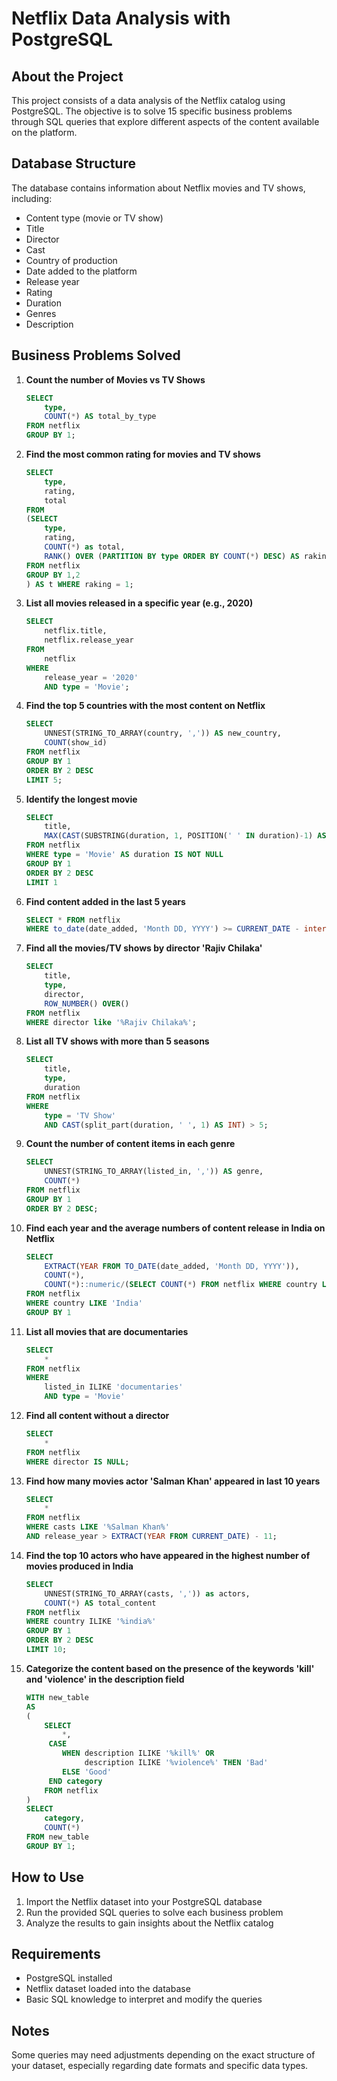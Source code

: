 # Netflix Data Analysis with PostgreSQL

## About the Project

This project consists of a data analysis of the Netflix catalog using PostgreSQL. The objective is to solve 15 specific business problems through SQL queries that explore different aspects of the content available on the platform.

## Database Structure

The database contains information about Netflix movies and TV shows, including:
- Content type (movie or TV show)
- Title
- Director
- Cast
- Country of production
- Date added to the platform
- Release year
- Rating
- Duration
- Genres
- Description

## Business Problems Solved

1. **Count the number of Movies vs TV Shows**
   ```sql
   SELECT
       type,
       COUNT(*) AS total_by_type
   FROM netflix
   GROUP BY 1;
   ```

2. **Find the most common rating for movies and TV shows**
   ```sql
   SELECT 
       type,
       rating,
       total
   FROM
   (SELECT 
       type,
       rating,
       COUNT(*) as total,
       RANK() OVER (PARTITION BY type ORDER BY COUNT(*) DESC) AS raking
   FROM netflix
   GROUP BY 1,2
   ) AS t WHERE raking = 1;
   ```

3. **List all movies released in a specific year (e.g., 2020)**
   ```sql
   SELECT 
       netflix.title,
       netflix.release_year
   FROM 
       netflix
   WHERE
       release_year = '2020'
       AND type = 'Movie';
   ```

4. **Find the top 5 countries with the most content on Netflix**
   ```sql
   SELECT 
       UNNEST(STRING_TO_ARRAY(country, ',')) AS new_country,
       COUNT(show_id)
   FROM netflix
   GROUP BY 1
   ORDER BY 2 DESC
   LIMIT 5;
   ```

5. **Identify the longest movie**
   ```sql
   SELECT 
       title,
       MAX(CAST(SUBSTRING(duration, 1, POSITION(' ' IN duration)-1) AS INT)) AS maximun_lenght
   FROM netflix
   WHERE type = 'Movie' AS duration IS NOT NULL 
   GROUP BY 1
   ORDER BY 2 DESC
   LIMIT 1
   ```

6. **Find content added in the last 5 years**
   ```sql
   SELECT * FROM netflix
   WHERE to_date(date_added, 'Month DD, YYYY') >= CURRENT_DATE - interval '5 years';
   ```

7. **Find all the movies/TV shows by director 'Rajiv Chilaka'**
   ```sql
   SELECT 
       title,
       type,
       director,
       ROW_NUMBER() OVER()
   FROM netflix
   WHERE director like '%Rajiv Chilaka%';
   ```

8. **List all TV shows with more than 5 seasons**
   ```sql
   SELECT
       title,
       type,
       duration
   FROM netflix
   WHERE 
       type = 'TV Show'
       AND CAST(split_part(duration, ' ', 1) AS INT) > 5;
   ```

9. **Count the number of content items in each genre**
   ```sql
   SELECT 
       UNNEST(STRING_TO_ARRAY(listed_in, ',')) AS genre,
       COUNT(*)
   FROM netflix
   GROUP BY 1
   ORDER BY 2 DESC;
   ```

10. **Find each year and the average numbers of content release in India on Netflix**
    ```sql
    SELECT 
        EXTRACT(YEAR FROM TO_DATE(date_added, 'Month DD, YYYY')),
        COUNT(*),
        COUNT(*)::numeric/(SELECT COUNT(*) FROM netflix WHERE country LIKE 'India')::numeric * 100 AS avg_content_per_year
    FROM netflix
    WHERE country LIKE 'India'
    GROUP BY 1
    ```

11. **List all movies that are documentaries**
    ```sql
    SELECT 
        *
    FROM netflix
    WHERE 
        listed_in ILIKE 'documentaries'
        AND type = 'Movie'
    ```

12. **Find all content without a director**
    ```sql
    SELECT
        *
    FROM netflix
    WHERE director IS NULL;
    ```

13. **Find how many movies actor 'Salman Khan' appeared in last 10 years**
    ```sql
    SELECT 
        *
    FROM netflix
    WHERE casts LIKE '%Salman Khan%'
    AND release_year > EXTRACT(YEAR FROM CURRENT_DATE) - 11;
    ```

14. **Find the top 10 actors who have appeared in the highest number of movies produced in India**
    ```sql
    SELECT 
        UNNEST(STRING_TO_ARRAY(casts, ',')) as actors,
        COUNT(*) AS total_content
    FROM netflix 
    WHERE country ILIKE '%india%'
    GROUP BY 1
    ORDER BY 2 DESC
    LIMIT 10;
    ```

15. **Categorize the content based on the presence of the keywords 'kill' and 'violence' in the description field**
    ```sql
    WITH new_table
    AS
    (
        SELECT 
            *,
         CASE 
            WHEN description ILIKE '%kill%' OR 
                 description ILIKE '%violence%' THEN 'Bad' 
            ELSE 'Good'
         END category
        FROM netflix
    )
    SELECT
        category,
        COUNT(*)
    FROM new_table
    GROUP BY 1;
    ```

## How to Use

1. Import the Netflix dataset into your PostgreSQL database
2. Run the provided SQL queries to solve each business problem
3. Analyze the results to gain insights about the Netflix catalog

## Requirements

- PostgreSQL installed
- Netflix dataset loaded into the database
- Basic SQL knowledge to interpret and modify the queries

## Notes

Some queries may need adjustments depending on the exact structure of your dataset, especially regarding date formats and specific data types.
